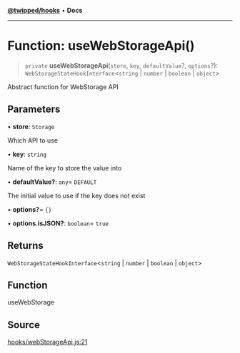 [**@twipped/hooks**](../../README.md) • **Docs**

***

# Function: useWebStorageApi()

> `private` **useWebStorageApi**(`store`, `key`, `defaultValue`?, `options`?): `WebStorageStateHookInterface`\<`string` \| `number` \| `boolean` \| `object`\>

Abstract function for WebStorage API

## Parameters

• **store**: `Storage`

Which API to use

• **key**: `string`

Name of the key to store the value into

• **defaultValue?**: `any`= `DEFAULT`

The initial value to use if the key does not exist

• **options?**= `{}`

• **options.isJSON?**: `boolean`= `true`

## Returns

`WebStorageStateHookInterface`\<`string` \| `number` \| `boolean` \| `object`\>

## Function

useWebStorage

## Source

[hooks/webStorageApi.js:21](https://github.com/Twipped/hooks/blob/main/hooks/webStorageApi.js#L21)
